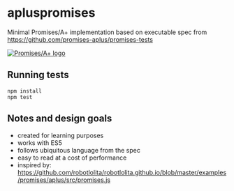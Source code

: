 # apluspromises

Minimal Promises/A+ implementation based on executable spec from https://github.com/promises-aplus/promises-tests

<a href="https://promisesaplus.com/">
    <img src="https://promisesaplus.com/assets/logo-small.png" alt="Promises/A+ logo"
         title="Promises/A+ 1.0 compliant"  />
</a>

## Running tests
```
npm install
npm test
```

## Notes and design goals

* created for learning purposes
* works with ES5 
* follows ubiquitous language from the spec
* easy to read at a cost of performance
* inspired by: https://github.com/robotlolita/robotlolita.github.io/blob/master/examples/promises/aplus/src/promises.js
